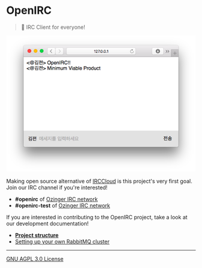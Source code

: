OpenIRC
========
> :heartbeat: IRC Client for everyone!

![Preview Screenshot](doc/img/preview.png)

Making open source alternative of [IRCCloud] is this project's very first goal.
Join our IRC channel if you're interested!

- **#openirc** of [Ozinger IRC network]
- **#openirc-test** of [Ozinger IRC network]

If you are interested in contributing to the OpenIRC project, take a look at our
development documentation!

- **[Project structure](doc/project-structure.md)**
- [Setting up your own RabbitMQ cluster](doc/setting-up-rabbitmq-cluster.md)

--------

[GNU AGPL 3.0 License](LICENSE.md)

[Ozinger IRC network]: http://ozinger.org/
[IRCCloud]: https://www.irccloud.com/
